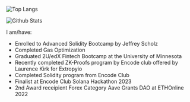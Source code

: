 <div align="left">
<div/>
  
![Top Langs](https://github-readme-stats.vercel.app/api/top-langs/?username=mmsaki&count_private=true&layout=compact&langs_count=8&hide=html,asp,c%23)
  
![Github Stats](https://github-readme-stats.vercel.app/api?username=mmsaki)

I am/have:
- Enrolled to Advanced Solidity Bootcamp by Jeffrey Scholz
- Completed Gas Optimization 
- Graduated 2U/edX Fintech Bootcamp at the University of Minnesota
- Recently completed ZK-Proofs program by Encode club offered by Laurence Kirk for Extropyio
- Completed Solidity program from Encode Club
- Finalist at Encode Club Solana Hackathon 2023
- 2nd Award receipient Forex Category Aave Grants DAO at ETHOnline 2022
